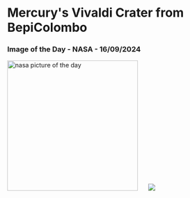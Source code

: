 # Mercury's Vivaldi Crater from BepiColombo
### Image of the Day - NASA - 16/09/2024
<img src="https://apod.nasa.gov/apod/image/2409/MercuryCaloris_BepiColombo_960.jpg" alt="nasa picture of the day" width="300"/>&nbsp; &nbsp; &nbsp; <img src="https://github-readme-streak-stats.herokuapp.com/?user=tempo-riz&theme=synthwave" >
 
 
 
 
 
 
 
 
 
 
 
 
 
 
 
 
 
 
 
 
 
 
 
 
 
 
 
 
 
 
 
 
 
 

